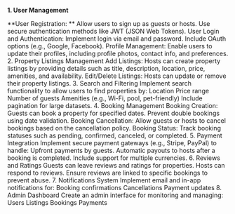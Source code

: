 **1. User Management**

**User Registration:
**
Allow users to sign up as guests or hosts.
Use secure authentication methods like JWT (JSON Web Tokens).
User Login and Authentication:
Implement login via email and password.
Include OAuth options (e.g., Google, Facebook).
Profile Management:
Enable users to update their profiles, including profile photos, contact info, and preferences.
2. Property Listings Management
Add Listings:
Hosts can create property listings by providing details such as title, description, location, price, amenities, and availability.
Edit/Delete Listings:
Hosts can update or remove their property listings.
3. Search and Filtering
Implement search functionality to allow users to find properties by:
Location
Price range
Number of guests
Amenities (e.g., Wi-Fi, pool, pet-friendly)
Include pagination for large datasets.
4. Booking Management
Booking Creation:
Guests can book a property for specified dates.
Prevent double bookings using date validation.
Booking Cancellation:
Allow guests or hosts to cancel bookings based on the cancellation policy.
Booking Status:
Track booking statuses such as pending, confirmed, canceled, or completed.
5. Payment Integration
Implement secure payment gateways (e.g., Stripe, PayPal) to handle:
Upfront payments by guests.
Automatic payouts to hosts after a booking is completed.
Include support for multiple currencies.
6. Reviews and Ratings
Guests can leave reviews and ratings for properties.
Hosts can respond to reviews.
Ensure reviews are linked to specific bookings to prevent abuse.
7. Notifications System
Implement email and in-app notifications for:
Booking confirmations
Cancellations
Payment updates
8. Admin Dashboard
Create an admin interface for monitoring and managing:
Users
Listings
Bookings
Payments

